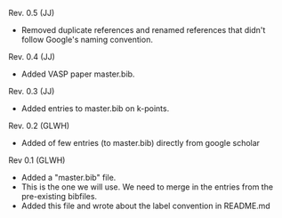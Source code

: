 Rev. 0.5 (JJ)
- Removed duplicate references and renamed references that didn't
  follow Google's naming convention.

Rev. 0.4 (JJ)
- Added VASP paper master.bib.

Rev. 0.3 (JJ)
- Added entries to master.bib on k-points.

Rev. 0.2 (GLWH) 
- Added of few entries (to master.bib) directly from google scholar

Rev 0.1 (GLWH)
- Added a "master.bib" file.
- This is the one we will use. We need to merge in the entries from
  the pre-existing bibfiles.
- Added this file and wrote about the label convention in README.md
